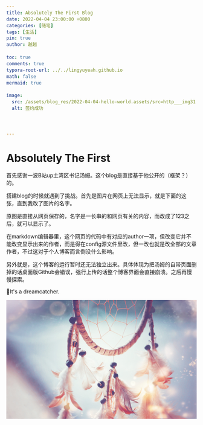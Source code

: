 ```yaml
---
title: Absolutely The First Blog
date: 2022-04-04 23:00:00 +0800
categories: [随笔]
tags: [生活]
pin: true
author: 越越

toc: true
comments: true
typora-root-url: ../../lingyuyeah.github.io
math: false
mermaid: true

image:
  src: /assets/blog_res/2022-04-04-hello-world.assets/src=http___img31.51tietu.net_pic_2016-121114_20161211144317gyhzu12twq28261.jpg&refer=http___img31.51tietu.jpg
  alt: 签约成功



---
```


# Absolutely The First 

首先感谢一波B站up主湾区书记汤姆。这个blog是直接基于他公开的（框架？）的。

搭建blog的时候就遇到了挑战。首先是图片在网页上无法显示，就是下面的这张，直到我改了图片的名字。

原图是直接从网页保存的，名字是一长串的和网页有关的内容，而改成了123之后，就可以显示了。

在markdown编辑器里，这个网页的代码中有对应的author一项，但改变它并不能改变显示出来的作者，而是得在config源文件里改，但一改也就是改全部的文章作者，不过这对于个人博客而言倒没什么影响。

另外就是，这个博客的运行暂时还无法独立出来。具体体现为把汤姆的自带页面删掉的话桌面版Github会错误，强行上传的话整个博客界面会直接崩溃。之后再慢慢探索。

🔽It's a dreamcatcher.

![dreamcatcher1](/assets/blog_res/2022-04-04-the-first.assets/dreamcatcher1.jpg)